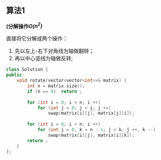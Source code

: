 ## 算法1

**(分解操作*O($n^{2})$***

直接将它分解成两个操作：
1. 先以左上-右下对角线为轴做翻转；
2. 再以中心竖线为轴做反转;

```CPP
class Solution {
public:
    void rotate(vector<vector<int>>& matrix) {
        int n = matrix.size();
        if (n == 0)  return ;
        
        for (int i = 0; i < n; i ++)
            for (int j = 0; j < i; j ++)
                swap(matrix[i][j], matrix[j][i]);
        
        for (int i = 0; i < n; i ++)
            for (int j = 0, k = n - 1; j < k; j ++, k --)
                swap(matrix[i][j], matrix[i][k]);
        return ;
    }
};
```
